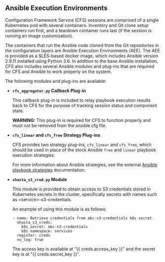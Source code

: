 ## Ansible Execution Environments

Configuration Framework Service \(CFS\) sessions are comprised of a single Kubernetes pod with several containers. Inventory and Git clone setup containers run first, and a teardown container runs last \(if the session is running an image customization\).

The containers that run the Ansible code cloned from the Git repositories in the configuration layers are Ansible Execution Environments \(AEE\). The AEE is provided as a SLES-based docker image, which includes Ansible version 2.9.11 installed using Python 3.6. In addition to the base Ansible installation, CFS also includes several Ansible modules and plug-ins that are required for CFS and Ansible to work properly on the system.

The following modules and plug-ins are available:

-   **`cfs_aggregator.py` Callback Plug-in**

    This callback plug-in is included to relay playbook execution results back to CFS for the purpose of tracking session status and component state.

    **WARNING:** This plug-in is required for CFS to function properly and must not be removed from the ansible.cfg file.

-   **`cfs_linear` and `cfs_free` Strategy Plug-ins**

    CFS provides two strategy plug-ins, `cfs_linear` and `cfs_free`, which should be used in place of the stock Ansible `free` and `linear` playbook execution strategies.

    For more information about Ansible strategies, see the external [Ansible playbook strategies](https://docs.ansible.com/ansible/latest/user_guide/playbooks_strategies.html) documentation.

-   **`shasta_s3_cred.py` Module**

    This module is provided to obtain access to S3 credentials stored in Kubernetes secrets in the cluster, specifically secrets with names such as <service\>-s3-credentials.

    An example of using this module is as follows:

    ```
    - name: Retrieve credentials from abc-s3-credentials k8s secret
      shasta_s3_creds:
        k8s_secret: abc-s3-credentials
        k8s_namespace: services
      register: creds
      no_log: true
    ```

    The access key is available at "\{\{ creds.access\_key \}\}" and the secret key is at "\{\{ creds.secret\_key \}\}".



